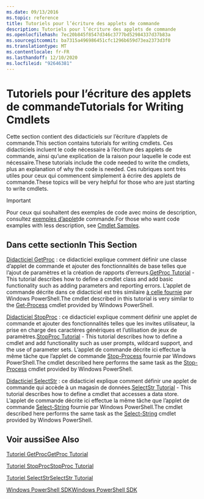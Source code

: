 ```yaml
---
ms.date: 09/13/2016
ms.topic: reference
title: Tutoriels pour l’écriture des applets de commande
description: Tutoriels pour l’écriture des applets de commande
ms.openlocfilehash: 7ec20b845f8547d346c3777bd52984337d37b83a
ms.sourcegitcommit: ba7315a496986451cfc1296b659d73ea2373d3f0
ms.translationtype: MT
ms.contentlocale: fr-FR
ms.lasthandoff: 12/10/2020
ms.locfileid: "92646381"
---
```

# <a name="tutorials-for-writing-cmdlets"></a><span data-ttu-id="2d70d-103">Tutoriels pour l’écriture des applets de commande</span><span class="sxs-lookup"><span data-stu-id="2d70d-103">Tutorials for Writing Cmdlets</span></span>

<span data-ttu-id="2d70d-104">Cette section contient des didacticiels sur l’écriture d’applets de commande.</span><span class="sxs-lookup"><span data-stu-id="2d70d-104">This section contains tutorials for writing cmdlets.</span></span> <span data-ttu-id="2d70d-105">Ces didacticiels incluent le code nécessaire à l’écriture des applets de commande, ainsi qu’une explication de la raison pour laquelle le code est nécessaire.</span><span class="sxs-lookup"><span data-stu-id="2d70d-105">These tutorials include the code needed to write the cmdlets, plus an explanation of why the code is needed.</span></span> <span data-ttu-id="2d70d-106">Ces rubriques sont très utiles pour ceux qui commencent simplement à écrire des applets de commande.</span><span class="sxs-lookup"><span data-stu-id="2d70d-106">These topics will be very helpful for those who are just starting to write cmdlets.</span></span>

> [!IMPORTANT]
> <span data-ttu-id="2d70d-107">Pour ceux qui souhaitent des exemples de code avec moins de description, consultez [exemples d’applet](./cmdlet-samples.md)de commande.</span><span class="sxs-lookup"><span data-stu-id="2d70d-107">For those who want code examples with less description, see [Cmdlet Samples](./cmdlet-samples.md).</span></span>

## <a name="in-this-section"></a><span data-ttu-id="2d70d-108">Dans cette section</span><span class="sxs-lookup"><span data-stu-id="2d70d-108">In This Section</span></span>

<span data-ttu-id="2d70d-109">[Didacticiel GetProc](./getproc-tutorial.md) : ce didacticiel explique comment définir une classe d’applet de commande et ajouter des fonctionnalités de base telles que l’ajout de paramètres et la création de rapports d’erreurs.</span><span class="sxs-lookup"><span data-stu-id="2d70d-109">[GetProc Tutorial](./getproc-tutorial.md) - This tutorial describes how to define a cmdlet class and add basic functionality such as adding parameters and reporting errors.</span></span> <span data-ttu-id="2d70d-110">L’applet de commande décrite dans ce didacticiel est très similaire [à celle fournie](/powershell/module/Microsoft.PowerShell.Management/Get-Process) par Windows PowerShell.</span><span class="sxs-lookup"><span data-stu-id="2d70d-110">The cmdlet described in this tutorial is very similar to the [Get-Process](/powershell/module/Microsoft.PowerShell.Management/Get-Process) cmdlet provided by Windows PowerShell.</span></span>

<span data-ttu-id="2d70d-111">[Didacticiel StopProc](./stopproc-tutorial.md) : ce didacticiel explique comment définir une applet de commande et ajouter des fonctionnalités telles que les invites utilisateur, la prise en charge des caractères génériques et l’utilisation de jeux de paramètres.</span><span class="sxs-lookup"><span data-stu-id="2d70d-111">[StopProc Tutorial](./stopproc-tutorial.md) - This tutorial describes how to define a cmdlet and add functionality such as user prompts, wildcard support, and the use of parameter sets.</span></span> <span data-ttu-id="2d70d-112">L’applet de commande décrite ici effectue la même tâche que l’applet de commande [Stop-Process](/powershell/module/Microsoft.PowerShell.Management/Stop-Process) fournie par Windows PowerShell.</span><span class="sxs-lookup"><span data-stu-id="2d70d-112">The cmdlet described here performs the same task as the [Stop-Process](/powershell/module/Microsoft.PowerShell.Management/Stop-Process) cmdlet provided by Windows PowerShell.</span></span>

<span data-ttu-id="2d70d-113">[Didacticiel SelectStr](./selectstr-tutorial.md) : ce didacticiel explique comment définir une applet de commande qui accède à un magasin de données.</span><span class="sxs-lookup"><span data-stu-id="2d70d-113">[SelectStr Tutorial](./selectstr-tutorial.md) - This tutorial describes how to define a cmdlet that accesses a data store.</span></span> <span data-ttu-id="2d70d-114">L’applet de commande décrite ici effectue la même tâche que l’applet de commande [Select-String](/powershell/module/microsoft.powershell.utility/select-string) fournie par Windows PowerShell.</span><span class="sxs-lookup"><span data-stu-id="2d70d-114">The cmdlet described here performs the same task as the [Select-String](/powershell/module/microsoft.powershell.utility/select-string) cmdlet provided by Windows PowerShell.</span></span>

## <a name="see-also"></a><span data-ttu-id="2d70d-115">Voir aussi</span><span class="sxs-lookup"><span data-stu-id="2d70d-115">See Also</span></span>

[<span data-ttu-id="2d70d-116">Tutoriel GetProc</span><span class="sxs-lookup"><span data-stu-id="2d70d-116">GetProc Tutorial</span></span>](./getproc-tutorial.md)

[<span data-ttu-id="2d70d-117">Tutoriel StopProc</span><span class="sxs-lookup"><span data-stu-id="2d70d-117">StopProc Tutorial</span></span>](./stopproc-tutorial.md)

[<span data-ttu-id="2d70d-118">Tutoriel SelectStr</span><span class="sxs-lookup"><span data-stu-id="2d70d-118">SelectStr Tutorial</span></span>](./selectstr-tutorial.md)

[<span data-ttu-id="2d70d-119">Windows PowerShell SDK</span><span class="sxs-lookup"><span data-stu-id="2d70d-119">Windows PowerShell SDK</span></span>](../windows-powershell-reference.md)

